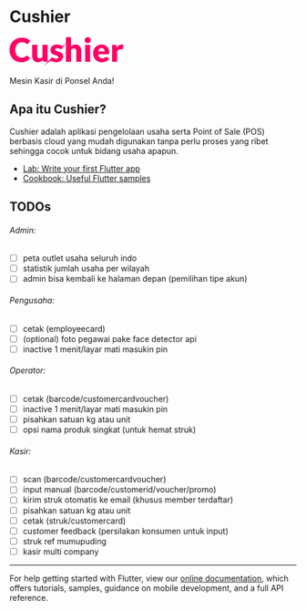 # Cushier

<img src="images/logo.png?raw=true" alt="Cushier Logo" title="Cushier Logo" width="200"/>

Mesin Kasir di Ponsel Anda!

## Apa itu Cushier?

Cushier adalah aplikasi pengelolaan usaha serta Point of Sale (POS) berbasis cloud yang mudah digunakan tanpa perlu proses yang ribet sehingga cocok untuk bidang usaha apapun.

- [Lab: Write your first Flutter app](https://flutter.dev/docs/get-started/codelab)
- [Cookbook: Useful Flutter samples](https://flutter.dev/docs/cookbook)

## TODOs

###### Admin:
- [ ] peta outlet usaha seluruh indo
- [ ] statistik jumlah usaha per wilayah
- [ ] admin bisa kembali ke halaman depan (pemilihan tipe akun)
###### Pengusaha:
- [ ] cetak (employeecard)
- [ ] \(optional) foto pegawai pake face detector api
- [ ] inactive 1 menit/layar mati masukin pin
###### Operator:
- [ ] cetak (barcode/customercardvoucher)
- [ ] inactive 1 menit/layar mati masukin pin
- [ ] pisahkan satuan kg atau unit
- [ ] opsi nama produk singkat (untuk hemat struk)
###### Kasir:
- [ ] scan (barcode/customercardvoucher)
- [ ] input manual (barcode/customerid/voucher/promo)
- [ ] kirim struk otomatis ke email (khusus member terdaftar)
- [ ] pisahkan satuan kg atau unit
- [ ] cetak (struk/customercard)
- [ ] customer feedback (persilakan konsumen untuk input)
- [ ] struk ref mumupuding
- [ ] kasir multi company

-----------------------------------------------------------------
For help getting started with Flutter, view our
[online documentation](https://flutter.dev/docs), which offers tutorials,
samples, guidance on mobile development, and a full API reference.
